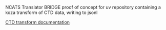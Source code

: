 NCATS Translator BRIDGE proof of concept for uv repository containing a koza transform of CTD data, writing to jsonl

[CTD transform documentation](./src/bridge/ctd/README.md)
